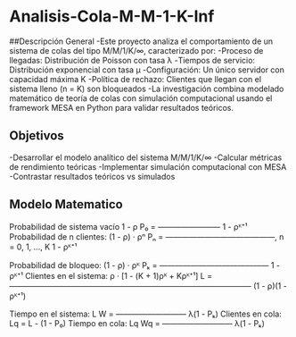 # Analisis-Cola-M-M-1-K-Inf
##Descripción General
-Este proyecto analiza el comportamiento de un sistema de colas del tipo M/M/1/K/∞, caracterizado por:
-Proceso de llegadas: Distribución de Poisson con tasa λ
-Tiempos de servicio: Distribución exponencial con tasa μ
-Configuración: Un único servidor con capacidad máxima K
-Política de rechazo: Clientes que llegan con el sistema lleno (n = K) son bloqueados
-La investigación combina modelado matemático de teoría de colas con simulación computacional usando el framework MESA en Python para validar resultados teóricos.

## Objetivos
-Desarrollar el modelo analítico del sistema M/M/1/K/∞
-Calcular métricas de rendimiento teóricas
-Implementar simulación computacional con MESA
-Contrastar resultados teóricos vs simulados

## Modelo Matematico
Probabilidad de sistema vacío
      1 - ρ
P₀ = ————————
     1 - ρᴷ⁺¹
Probabilidad de n clientes:
      (1 - ρ) · ρⁿ
Pₙ = ——————————————,   n = 0, 1, ..., K
       1 - ρᴷ⁺¹

Probabilidad de bloqueo:
      (1 - ρ) · ρᴷ
Pₖ = ——————————————
       1 - ρᴷ⁺¹
Clientes en el sistema:
      ρ · [1 - (K + 1)ρᴷ + Kρᴷ⁺¹]
L = ———————————————————————————————
          (1 - ρ)(1 - ρᴷ⁺¹)

Tiempo en el sistema:
     L
W = —————————
    λ(1 - Pₖ)
Clientes en cola:
Lq = L - (1 - P₀)
Tiempo en cola:
     Lq
Wq = —————————
    λ(1 - Pₖ)


